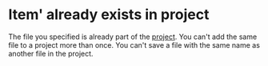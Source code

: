
# Item' already exists in project

The file you specified is already part of the [project](b8bdf64f-5920-1ae9-16d0-b26d09524a30.md). You can't add the same file to a project more than once. You can't save a file with the same name as another file in the project.

